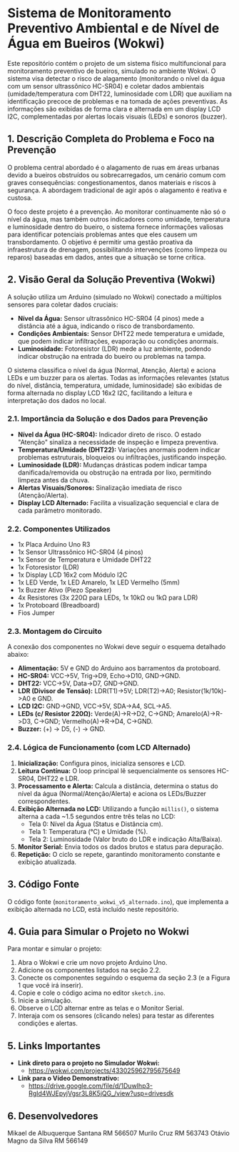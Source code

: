 # Sistema de Monitoramento Preventivo Ambiental e de Nível de Água em Bueiros (Wokwi)

Este repositório contém o projeto de um sistema físico multifuncional para monitoramento preventivo de bueiros, simulado no ambiente Wokwi. O sistema visa detectar o risco de alagamento (monitorando o nível da água com um sensor ultrassônico HC-SR04) e coletar dados ambientais (umidade/temperatura com DHT22, luminosidade com LDR) que auxiliam na identificação precoce de problemas e na tomada de ações preventivas. As informações são exibidas de forma clara e alternada em um display LCD I2C, complementadas por alertas locais visuais (LEDs) e sonoros (buzzer).

## 1. Descrição Completa do Problema e Foco na Prevenção

O problema central abordado é o alagamento de ruas em áreas urbanas devido a bueiros obstruídos ou sobrecarregados, um cenário comum com graves consequências: congestionamentos, danos materiais e riscos à segurança. A abordagem tradicional de agir após o alagamento é reativa e custosa.

O foco deste projeto é a prevenção. Ao monitorar continuamente não só o nível da água, mas também outros indicadores como umidade, temperatura e luminosidade dentro do bueiro, o sistema fornece informações valiosas para identificar potenciais problemas antes que eles causem um transbordamento. O objetivo é permitir uma gestão proativa da infraestrutura de drenagem, possibilitando intervenções (como limpeza ou reparos) baseadas em dados, antes que a situação se torne crítica.

## 2. Visão Geral da Solução Preventiva (Wokwi)

A solução utiliza um Arduino (simulado no Wokwi) conectado a múltiplos sensores para coletar dados cruciais:
*   **Nível da Água:** Sensor ultrassônico HC-SR04 (4 pinos) mede a distância até a água, indicando o risco de transbordamento.
*   **Condições Ambientais:** Sensor DHT22 mede temperatura e umidade, que podem indicar infiltrações, evaporação ou condições anormais.
*   **Luminosidade:** Fotoresistor (LDR) mede a luz ambiente, podendo indicar obstrução na entrada do bueiro ou problemas na tampa.

O sistema classifica o nível da água (Normal, Atenção, Alerta) e aciona LEDs e um buzzer para os alertas. Todas as informações relevantes (status do nível, distância, temperatura, umidade, luminosidade) são exibidas de forma alternada no display LCD 16x2 I2C, facilitando a leitura e interpretação dos dados no local.

### 2.1. Importância da Solução e dos Dados para Prevenção

*   **Nível da Água (HC-SR04):** Indicador direto de risco. O estado "Atenção" sinaliza a necessidade de inspeção e limpeza preventiva.
*   **Temperatura/Umidade (DHT22):** Variações anormais podem indicar problemas estruturais, bloqueios ou infiltrações, justificando inspeção.
*   **Luminosidade (LDR):** Mudanças drásticas podem indicar tampa danificada/removida ou obstrução na entrada por lixo, permitindo limpeza antes da chuva.
*   **Alertas Visuais/Sonoros:** Sinalização imediata de risco (Atenção/Alerta).
*   **Display LCD Alternado:** Facilita a visualização sequencial e clara de cada parâmetro monitorado.

### 2.2. Componentes Utilizados

*   1x Placa Arduino Uno R3
*   1x Sensor Ultrassônico HC-SR04 (4 pinos)
*   1x Sensor de Temperatura e Umidade DHT22
*   1x Fotoresistor (LDR)
*   1x Display LCD 16x2 com Módulo I2C
*   1x LED Verde, 1x LED Amarelo, 1x LED Vermelho (5mm)
*   1x Buzzer Ativo (Piezo Speaker)
*   4x Resistores (3x 220Ω para LEDs, 1x 10kΩ ou 1kΩ para LDR)
*   1x Protoboard (Breadboard)
*   Fios Jumper

### 2.3. Montagem do Circuito

A conexão dos componentes no Wokwi deve seguir o esquema detalhado abaixo:

*   **Alimentação:** 5V e GND do Arduino aos barramentos da protoboard.
*   **HC-SR04:** VCC->5V, Trig->D9, Echo->D10, GND->GND.
*   **DHT22:** VCC->5V, Data->D7, GND->GND.
*   **LDR (Divisor de Tensão):** LDR(T1)->5V; LDR(T2)->A0; Resistor(1k/10k)->A0 e GND.
*   **LCD I2C:** GND->GND, VCC->5V, SDA->A4, SCL->A5.
*   **LEDs (c/ Resistor 220Ω):** Verde(A)->R->D2, C->GND; Amarelo(A)->R->D3, C->GND; Vermelho(A)->R->D4, C->GND.
*   **Buzzer:** (+) -> D5, (-) -> GND.

### 2.4. Lógica de Funcionamento (com LCD Alternado)

1.  **Inicialização:** Configura pinos, inicializa sensores e LCD.
2.  **Leitura Contínua:** O loop principal lê sequencialmente os sensores HC-SR04, DHT22 e LDR.
3.  **Processamento e Alerta:** Calcula a distância, determina o status do nível da água (Normal/Atenção/Alerta) e aciona os LEDs/Buzzer correspondentes.
4.  **Exibição Alternada no LCD:** Utilizando a função `millis()`, o sistema alterna a cada ~1.5 segundos entre três telas no LCD:
    *   Tela 0: Nível da Água (Status e Distância cm).
    *   Tela 1: Temperatura (°C) e Umidade (%).
    *   Tela 2: Luminosidade (Valor bruto do LDR e indicação Alta/Baixa).
5.  **Monitor Serial:** Envia todos os dados brutos e status para depuração.
6.  **Repetição:** O ciclo se repete, garantindo monitoramento constante e exibição atualizada.

## 3. Código Fonte

O código fonte (`monitoramento_wokwi_v5_alternado.ino`), que implementa a exibição alternada no LCD, está incluído neste repositório.

## 4. Guia para Simular o Projeto no Wokwi

Para montar e simular o projeto:

1.  Abra o Wokwi e crie um novo projeto Arduino Uno.
2.  Adicione os componentes listados na seção 2.2.
3.  Conecte os componentes seguindo o esquema da seção 2.3 (e a Figura 1 que você irá inserir).
4.  Copie e cole o código acima no editor `sketch.ino`.
5.  Inicie a simulação.
6.  Observe o LCD alternar entre as telas e o Monitor Serial.
7.  Interaja com os sensores (clicando neles) para testar as diferentes condições e alertas.

## 5. Links Importantes

*   **Link direto para o projeto no Simulador Wokwi:**
    *   https://wokwi.com/projects/433025962795675649
*   **Link para o Vídeo Demonstrativo:**
    *   https://drive.google.com/file/d/1DuwIhp3-RgId4WJEpyjVgsr3L8K5jQG_/view?usp=drivesdk

## 6. Desenvolvedores
Mikael de Albuquerque Santana RM 566507
Murilo Cruz                   RM 563743 
Otávio Magno da Silva         RM 566149

